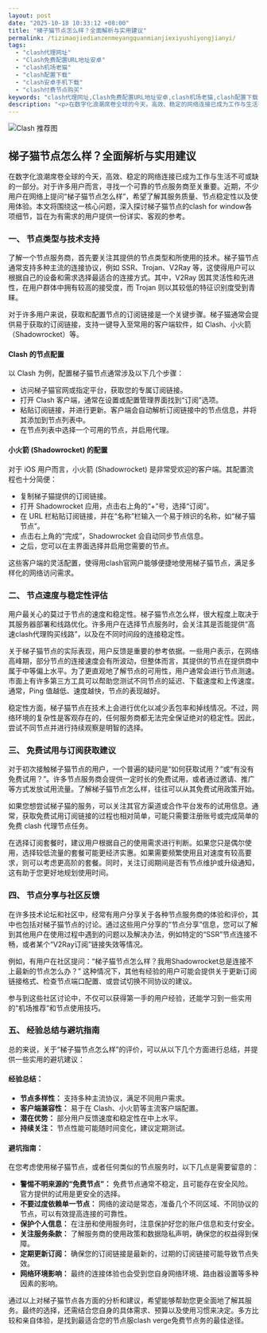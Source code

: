 ```yaml
---
layout: post
date: "2025-10-18 10:33:12 +08:00"
title: "梯子猫节点怎么样？全面解析与实用建议"
permalink: /tizimaojiedianzenmeyangquanmianjiexiyushiyongjianyi/
tags:
  - "clash代理网址"
  - "Clash免费配置URL地址安卓"
  - "clash机场老猫"
  - "clash配置下载"
  - "clash安卓手机下载"
  - "clash付费节点购买"
keywords: "clash代理网址,Clash免费配置URL地址安卓,clash机场老猫,clash配置下载,clash安卓手机下载,clash付费节点购买"
description: "<p>在数字化浪潮席卷全球的今天，高效、稳定的网络连接已成为工作与生活不可或缺的一部分。对于许多用户而言，寻找一个可靠的节点服务商至关重要。近期，不少用户在网络上提问“梯子猫节点怎么样”，希望了解其服务质量、节点稳定性以及使用体验。本文将围绕这一核心问题，深入探讨梯子猫节点的clash for window各项细节，旨在为有需求的用户提供一份详实、客观的参考。</p>"
---
```


![Clash 推荐图](https://clashjd.github.io/assets/img/稳定订阅机场推荐.png)

## 梯子猫节点怎么样？全面解析与实用建议

<p>在数字化浪潮席卷全球的今天，高效、稳定的网络连接已成为工作与生活不可或缺的一部分。对于许多用户而言，寻找一个可靠的节点服务商至关重要。近期，不少用户在网络上提问“梯子猫节点怎么样”，希望了解其服务质量、节点稳定性以及使用体验。本文将围绕这一核心问题，深入探讨梯子猫节点的clash for window各项细节，旨在为有需求的用户提供一份详实、客观的参考。</p>
<h3>一、 节点类型与技术支持</h3>
<p>了解一个节点服务商，首先要关注其提供的节点类型和所使用的技术。梯子猫节点通常支持多种主流的连接协议，例如 SSR、Trojan、V2Ray 等，这使得用户可以根据自己的设备和需求选择最适合的连接方式。其中，V2Ray 因其灵活性和先进性，在用户群体中拥有较高的接受度，而 Trojan 则以其较低的特征识别度受到青睐。</p>
<p>对于许多用户来说，获取和配置节点的订阅链接是一个关键步骤。梯子猫通常会提供易于获取的订阅链接，支持一键导入至常用的客户端软件，如 Clash、小火箭（Shadowrocket）等。</p>
<h4>Clash 的节点配置</h4>
<p>以 Clash 为例，配置梯子猫节点通常涉及以下几个步骤：</p>
<ul>
<li>访问梯子猫官网或指定平台，获取您的专属订阅链接。</li>
<li>打开 Clash 客户端，通常在设置或配置管理界面找到“订阅”选项。</li>
<li>粘贴订阅链接，并进行更新。客户端会自动解析订阅链接中的节点信息，并将其添加到节点列表中。</li>
<li>在节点列表中选择一个可用的节点，并启用代理。</li>
</ul>
<h4>小火箭 (Shadowrocket) 的配置</h4>
<p>对于 iOS 用户而言，小火箭 (Shadowrocket) 是非常受欢迎的客户端。其配置流程也十分简便：</p>
<ul>
<li>复制梯子猫提供的订阅链接。</li>
<li>打开 Shadowrocket 应用，点击右上角的“+”号，选择“订阅”。</li>
<li>在 URL 栏粘贴订阅链接，并在“名称”栏输入一个易于辨识的名称，如“梯子猫节点”。</li>
<li>点击右上角的“完成”，Shadowrocket 会自动同步节点信息。</li>
<li>之后，您可以在主界面选择并启用您需要的节点。</li>
</ul>
<p>这些客户端的灵活配置，使得用clash官网户能够便捷地使用梯子猫节点，满足多样化的网络访问需求。</p>
<h3>二、 节点速度与稳定性评估</h3>
<p>用户最关心的莫过于节点的速度和稳定性。梯子猫节点怎么样，很大程度上取决于其服务器部署和线路优化。许多用户在选择节点服务时，会关注其是否能提供“高速clash代理购买线路”，以及在不同时间段的连接稳定性。</p>
<p>关于梯子猫节点的实际表现，用户反馈是重要的参考依据。一些用户表示，在网络高峰期，部分节点的连接速度会有所波动，但整体而言，其提供的节点在提供商中属于中等偏上水平。为了更直观地了解节点的可用性，用户通常会进行节点测速。市面上有许多第三方工具可以帮助您测试不同节点的延迟、下载速度和上传速度。通常，Ping 值越低、速度越快，节点的表现越好。</p>
<p>稳定性方面，梯子猫节点在技术上会进行优化以减少丢包率和掉线情况。不过，网络环境的复杂性是客观存在的，任何服务商都无法完全保证绝对的稳定性。因此，尝试不同节点并进行持续观察是明智的选择。</p>
<h3>三、 免费试用与订阅获取建议</h3>
<p>对于初次接触梯子猫节点的用户，一个普遍的疑问是“如何获取试用？”或“有没有免费试用？”。许多节点服务商会提供一定时长的免费试用，或者通过邀请、推广等方式发放试用流量。了解梯子猫节点怎么样，往往可以从其免费试用政策开始。</p>
<p>如果您想尝试梯子猫的服务，可以关注其官方渠道或合作平台发布的试用信息。通常，获取免费试用订阅链接的过程也相对简单，可能只需要注册账号或完成简单的免费 clash 代理节点任务。</p>
<p>在选择订阅套餐时，建议用户根据自己的使用需求进行判断。如果您只是偶尔使用，选择较低流量的套餐可能更经济实惠。如果需要频繁使用且对速度有较高要求，则可以考虑更高阶的套餐。同时，关注订阅期间是否有节点维护或升级通知，这有助于您更好地规划使用时间。</p>
<h3>四、 节点分享与社区反馈</h3>
<p>在许多技术论坛和社区中，经常有用户分享关于各种节点服务商的体验和评价，其中也包括对梯子猫节点的讨论。通过这些用户分享的“节点分享”信息，您可以了解到其他用户在使用过程中遇到的问题以及解决办法，例如特定的“SSR”节点连接不畅，或者某个“V2Ray订阅”链接失效等情况。</p>
<p>例如，有用户在社区提问：“梯子猫节点怎么样？我用Shadowrocket总是连接不上最新的节点怎么办？” 这种情况下，其他有经验的用户可能会提供关于更新订阅链接格式、检查节点端口配置、或尝试切换不同协议的建议。</p>
<p>参与到这些社区讨论中，不仅可以获得第一手的用户经验，还能学习到一些实用的“机场推荐”和节点使用技巧。</p>
<h3>五、 经验总结与避坑指南</h3>
<p>总的来说，关于“梯子猫节点怎么样”的评价，可以从以下几个方面进行总结，并提供一些实用的避坑建议：</p>
<h4>经验总结：</h4>
<ul>
<li><strong>节点多样性：</strong> 支持多种主流协议，满足不同用户需求。</li>
<li><strong>客户端兼容性：</strong> 易于在 Clash、小火箭等主流客户端配置。</li>
<li><strong>潜在优势：</strong> 部分用户反馈速度和稳定性在中上水平。</li>
<li><strong>持续关注：</strong> 节点性能可能随时间变化，建议定期测试。</li>
</ul>
<h4>避坑指南：</h4>
<p>在您考虑使用梯子猫节点，或者任何类似的节点服务时，以下几点是需要留意的：</p>
<ul>
<li><strong>警惕不明来源的“免费节点”：</strong> 免费节点通常不稳定，且可能存在安全风险。官方提供的试用是更安全的选择。</li>
<li><strong>不要过度依赖单一节点：</strong> 网络的波动是常态，准备几个不同区域、不同协议的节点，可以有效提高连接的可靠性。</li>
<li><strong>保护个人信息：</strong> 在注册和使用服务时，注意保护好您的账户信息和支付安全。</li>
<li><strong>关注服务条款：</strong> 了解服务商的使用政策和数据隐私声明，确保您的权益得到保障。</li>
<li><strong>定期更新订阅：</strong> 确保您的订阅链接是最新的，过期的订阅链接可能导致节点失效。</li>
<li><strong>网络环境影响：</strong> 最终的连接体验也会受到您自身网络环境、路由器设置等多种因素的影响。</li>
</ul>
<p>通过以上对梯子猫节点各方面的分析和建议，希望能够帮助您更全面地了解其服务。最终的选择，还需结合您自身的具体需求、预算以及使用习惯来决定。多方比较和亲自体验，是找到最适合您的节点服clash verge免费节点务的最佳途径。</p>